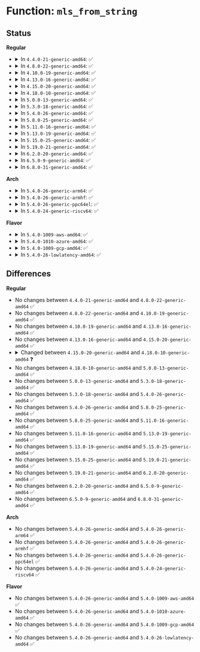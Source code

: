 # Function: <code>mls_from_string</code>

## Status
<b>Regular</b>
<ul>
<li>
<details>
<summary>In <code>4.4.0-21-generic-amd64</code>: ✅</summary>

```c
int mls_from_string(char * str, struct context * context, gfp_t gfp_mask)
```

```json
{
  "name": "mls_from_string",
  "collision_type": "Unique Global",
  "inline_type": "No",
  "funcs": [
    {
      "addr": 18446744071582368128,
      "name": "mls_from_string",
      "external": true,
      "loc": "security/selinux/ss/mls.c:377",
      "file": "security/selinux/ss/mls.c",
      "inline": "seen, unknown",
      "caller_inline": [],
      "caller_func": [
        "security/selinux/ss/services.c:selinux_audit_rule_init"
      ]
    }
  ],
  "symbols": [
    {
      "addr": 18446744071582368128,
      "name": "mls_from_string",
      "section": ".text",
      "bind": "STB_GLOBAL",
      "size": 146
    }
  ]
}
```
</details>
</li>
<li>
<details>
<summary>In <code>4.8.0-22-generic-amd64</code>: ✅</summary>

```c
int mls_from_string(char * str, struct context * context, gfp_t gfp_mask)
```

```json
{
  "name": "mls_from_string",
  "collision_type": "Unique Global",
  "inline_type": "No",
  "funcs": [
    {
      "addr": 18446744071582589264,
      "name": "mls_from_string",
      "external": true,
      "loc": "security/selinux/ss/mls.c:377",
      "file": "security/selinux/ss/mls.c",
      "inline": "seen, unknown",
      "caller_inline": [],
      "caller_func": [
        "security/selinux/ss/services.c:selinux_audit_rule_init"
      ]
    }
  ],
  "symbols": [
    {
      "addr": 18446744071582589264,
      "name": "mls_from_string",
      "section": ".text",
      "bind": "STB_GLOBAL",
      "size": 154
    }
  ]
}
```
</details>
</li>
<li>
<details>
<summary>In <code>4.10.0-19-generic-amd64</code>: ✅</summary>

```c
int mls_from_string(char * str, struct context * context, gfp_t gfp_mask)
```

```json
{
  "name": "mls_from_string",
  "collision_type": "Unique Global",
  "inline_type": "No",
  "funcs": [
    {
      "addr": 18446744071582682496,
      "name": "mls_from_string",
      "external": true,
      "loc": "security/selinux/ss/mls.c:377",
      "file": "security/selinux/ss/mls.c",
      "inline": "seen, unknown",
      "caller_inline": [],
      "caller_func": [
        "security/selinux/ss/services.c:selinux_audit_rule_init"
      ]
    }
  ],
  "symbols": [
    {
      "addr": 18446744071582682496,
      "name": "mls_from_string",
      "section": ".text",
      "bind": "STB_GLOBAL",
      "size": 154
    }
  ]
}
```
</details>
</li>
<li>
<details>
<summary>In <code>4.13.0-16-generic-amd64</code>: ✅</summary>

```c
int mls_from_string(char * str, struct context * context, gfp_t gfp_mask)
```

```json
{
  "name": "mls_from_string",
  "collision_type": "Unique Global",
  "inline_type": "No",
  "funcs": [
    {
      "addr": 18446744071582775360,
      "name": "mls_from_string",
      "external": true,
      "loc": "security/selinux/ss/mls.c:377",
      "file": "security/selinux/ss/mls.c",
      "inline": "seen, unknown",
      "caller_inline": [],
      "caller_func": [
        "security/selinux/ss/services.c:selinux_audit_rule_init"
      ]
    }
  ],
  "symbols": [
    {
      "addr": 18446744071582775360,
      "name": "mls_from_string",
      "section": ".text",
      "bind": "STB_GLOBAL",
      "size": 152
    }
  ]
}
```
</details>
</li>
<li>
<details>
<summary>In <code>4.15.0-20-generic-amd64</code>: ✅</summary>

```c
int mls_from_string(char * str, struct context * context, gfp_t gfp_mask)
```

```json
{
  "name": "mls_from_string",
  "collision_type": "Unique Global",
  "inline_type": "No",
  "funcs": [
    {
      "addr": 18446744071582931424,
      "name": "mls_from_string",
      "external": true,
      "loc": "security/selinux/ss/mls.c:378",
      "file": "security/selinux/ss/mls.c",
      "inline": "seen, unknown",
      "caller_inline": [],
      "caller_func": [
        "security/selinux/ss/services.c:selinux_audit_rule_init"
      ]
    }
  ],
  "symbols": [
    {
      "addr": 18446744071582931424,
      "name": "mls_from_string",
      "section": ".text",
      "bind": "STB_GLOBAL",
      "size": 152
    }
  ]
}
```
</details>
</li>
<li>
<details>
<summary>In <code>4.18.0-10-generic-amd64</code>: ✅</summary>

```c
int mls_from_string(struct policydb * p, char * str, struct context * context, gfp_t gfp_mask)
```

```json
{
  "name": "mls_from_string",
  "collision_type": "Unique Global",
  "inline_type": "No",
  "funcs": [
    {
      "addr": 18446744071583131072,
      "name": "mls_from_string",
      "external": true,
      "loc": "security/selinux/ss/mls.c:379",
      "file": "security/selinux/ss/mls.c",
      "inline": "seen, unknown",
      "caller_inline": [],
      "caller_func": [
        "security/selinux/ss/services.c:selinux_audit_rule_init"
      ]
    }
  ],
  "symbols": [
    {
      "addr": 18446744071583131072,
      "name": "mls_from_string",
      "section": ".text",
      "bind": "STB_GLOBAL",
      "size": 154
    }
  ]
}
```
</details>
</li>
<li>
<details>
<summary>In <code>5.0.0-13-generic-amd64</code>: ✅</summary>

```c
int mls_from_string(struct policydb * p, char * str, struct context * context, gfp_t gfp_mask)
```

```json
{
  "name": "mls_from_string",
  "collision_type": "Unique Global",
  "inline_type": "No",
  "funcs": [
    {
      "addr": 18446744071583247120,
      "name": "mls_from_string",
      "external": true,
      "loc": "security/selinux/ss/mls.c:361",
      "file": "security/selinux/ss/mls.c",
      "inline": "seen, unknown",
      "caller_inline": [],
      "caller_func": [
        "security/selinux/ss/services.c:selinux_audit_rule_init"
      ]
    }
  ],
  "symbols": [
    {
      "addr": 18446744071583247120,
      "name": "mls_from_string",
      "section": ".text",
      "bind": "STB_GLOBAL",
      "size": 113
    }
  ]
}
```
</details>
</li>
<li>
<details>
<summary>In <code>5.3.0-18-generic-amd64</code>: ✅</summary>

```c
int mls_from_string(struct policydb * p, char * str, struct context * context, gfp_t gfp_mask)
```

```json
{
  "name": "mls_from_string",
  "collision_type": "Unique Global",
  "inline_type": "No",
  "funcs": [
    {
      "addr": 18446744071583434048,
      "name": "mls_from_string",
      "external": true,
      "loc": "security/selinux/ss/mls.c:361",
      "file": "security/selinux/ss/mls.c",
      "inline": "seen, unknown",
      "caller_inline": [],
      "caller_func": [
        "security/selinux/ss/services.c:selinux_audit_rule_init"
      ]
    }
  ],
  "symbols": [
    {
      "addr": 18446744071583434048,
      "name": "mls_from_string",
      "section": ".text",
      "bind": "STB_GLOBAL",
      "size": 117
    }
  ]
}
```
</details>
</li>
<li>
<details>
<summary>In <code>5.4.0-26-generic-amd64</code>: ✅</summary>

```c
int mls_from_string(struct policydb * p, char * str, struct context * context, gfp_t gfp_mask)
```

```json
{
  "name": "mls_from_string",
  "collision_type": "Unique Global",
  "inline_type": "No",
  "funcs": [
    {
      "addr": 18446744071583539952,
      "name": "mls_from_string",
      "external": true,
      "loc": "security/selinux/ss/mls.c:361",
      "file": "security/selinux/ss/mls.c",
      "inline": "seen, unknown",
      "caller_inline": [],
      "caller_func": [
        "security/selinux/ss/services.c:selinux_audit_rule_init"
      ]
    }
  ],
  "symbols": [
    {
      "addr": 18446744071583539952,
      "name": "mls_from_string",
      "section": ".text",
      "bind": "STB_GLOBAL",
      "size": 117
    }
  ]
}
```
</details>
</li>
<li>
<details>
<summary>In <code>5.8.0-25-generic-amd64</code>: ✅</summary>

```c
int mls_from_string(struct policydb * p, char * str, struct context * context, gfp_t gfp_mask)
```

```json
{
  "name": "mls_from_string",
  "collision_type": "Unique Global",
  "inline_type": "No",
  "funcs": [
    {
      "addr": 18446744071583889552,
      "name": "mls_from_string",
      "external": true,
      "loc": "security/selinux/ss/mls.c:361",
      "file": "security/selinux/ss/mls.c",
      "inline": "seen, unknown",
      "caller_inline": [],
      "caller_func": [
        "security/selinux/ss/services.c:selinux_audit_rule_init"
      ]
    }
  ],
  "symbols": [
    {
      "addr": 18446744071583889552,
      "name": "mls_from_string",
      "section": ".text",
      "bind": "STB_GLOBAL",
      "size": 128
    }
  ]
}
```
</details>
</li>
<li>
<details>
<summary>In <code>5.11.0-16-generic-amd64</code>: ✅</summary>

```c
int mls_from_string(struct policydb * p, char * str, struct context * context, gfp_t gfp_mask)
```

```json
{
  "name": "mls_from_string",
  "collision_type": "Unique Global",
  "inline_type": "No",
  "funcs": [
    {
      "addr": 18446744071584009664,
      "name": "mls_from_string",
      "external": true,
      "loc": "security/selinux/ss/mls.c:361",
      "file": "security/selinux/ss/mls.c",
      "inline": "seen, unknown",
      "caller_inline": [],
      "caller_func": [
        "security/selinux/ss/services.c:selinux_audit_rule_init"
      ]
    }
  ],
  "symbols": [
    {
      "addr": 18446744071584009664,
      "name": "mls_from_string",
      "section": ".text",
      "bind": "STB_GLOBAL",
      "size": 128
    }
  ]
}
```
</details>
</li>
<li>
<details>
<summary>In <code>5.13.0-19-generic-amd64</code>: ✅</summary>

```c
int mls_from_string(struct policydb * p, char * str, struct context * context, gfp_t gfp_mask)
```

```json
{
  "name": "mls_from_string",
  "collision_type": "Unique Global",
  "inline_type": "No",
  "funcs": [
    {
      "addr": 18446744071584037728,
      "name": "mls_from_string",
      "external": true,
      "loc": "security/selinux/ss/mls.c:361",
      "file": "security/selinux/ss/mls.c",
      "inline": "seen, unknown",
      "caller_inline": [],
      "caller_func": [
        "security/selinux/ss/services.c:selinux_audit_rule_init"
      ]
    }
  ],
  "symbols": [
    {
      "addr": 18446744071584037728,
      "name": "mls_from_string",
      "section": ".text",
      "bind": "STB_GLOBAL",
      "size": 128
    }
  ]
}
```
</details>
</li>
<li>
<details>
<summary>In <code>5.15.0-25-generic-amd64</code>: ✅</summary>

```c
int mls_from_string(struct policydb * p, char * str, struct context * context, gfp_t gfp_mask)
```

```json
{
  "name": "mls_from_string",
  "collision_type": "Unique Global",
  "inline_type": "No",
  "funcs": [
    {
      "addr": 18446744071584408848,
      "name": "mls_from_string",
      "external": true,
      "loc": "security/selinux/ss/mls.c:361",
      "file": "security/selinux/ss/mls.c",
      "inline": "seen, unknown",
      "caller_inline": [],
      "caller_func": [
        "security/selinux/ss/services.c:selinux_audit_rule_init"
      ]
    }
  ],
  "symbols": [
    {
      "addr": 18446744071584408848,
      "name": "mls_from_string",
      "section": ".text",
      "bind": "STB_GLOBAL",
      "size": 128
    }
  ]
}
```
</details>
</li>
<li>
<details>
<summary>In <code>5.19.0-21-generic-amd64</code>: ✅</summary>

```c
int mls_from_string(struct policydb * p, char * str, struct context * context, gfp_t gfp_mask)
```

```json
{
  "name": "mls_from_string",
  "collision_type": "Unique Global",
  "inline_type": "No",
  "funcs": [
    {
      "addr": 18446744071585035744,
      "name": "mls_from_string",
      "external": true,
      "loc": "security/selinux/ss/mls.c:360",
      "file": "security/selinux/ss/mls.c",
      "inline": "seen, unknown",
      "caller_inline": [],
      "caller_func": [
        "security/selinux/ss/services.c:selinux_audit_rule_init"
      ]
    }
  ],
  "symbols": [
    {
      "addr": 18446744071585035744,
      "name": "mls_from_string",
      "section": ".text",
      "bind": "STB_GLOBAL",
      "size": 124
    }
  ]
}
```
</details>
</li>
<li>
<details>
<summary>In <code>6.2.0-20-generic-amd64</code>: ✅</summary>

```c
int mls_from_string(struct policydb * p, char * str, struct context * context, gfp_t gfp_mask)
```

```json
{
  "name": "mls_from_string",
  "collision_type": "Unique Global",
  "inline_type": "No",
  "funcs": [
    {
      "addr": 18446744071585754272,
      "name": "mls_from_string",
      "external": true,
      "loc": "security/selinux/ss/mls.c:360",
      "file": "security/selinux/ss/mls.c",
      "inline": "seen, unknown",
      "caller_inline": [],
      "caller_func": [
        "security/selinux/ss/services.c:selinux_audit_rule_init"
      ]
    }
  ],
  "symbols": [
    {
      "addr": 18446744071585754272,
      "name": "mls_from_string",
      "section": ".text",
      "bind": "STB_GLOBAL",
      "size": 124
    }
  ]
}
```
</details>
</li>
<li>
<details>
<summary>In <code>6.5.0-9-generic-amd64</code>: ✅</summary>

```c
int mls_from_string(struct policydb * p, char * str, struct context * context, gfp_t gfp_mask)
```

```json
{
  "name": "mls_from_string",
  "collision_type": "Unique Global",
  "inline_type": "No",
  "funcs": [
    {
      "addr": 18446744071585984928,
      "name": "mls_from_string",
      "external": true,
      "loc": "security/selinux/ss/mls.c:360",
      "file": "security/selinux/ss/mls.c",
      "inline": "seen, unknown",
      "caller_inline": [],
      "caller_func": [
        "security/selinux/ss/services.c:selinux_audit_rule_init"
      ]
    }
  ],
  "symbols": [
    {
      "addr": 18446744071585984928,
      "name": "mls_from_string",
      "section": ".text",
      "bind": "STB_GLOBAL",
      "size": 124
    }
  ]
}
```
</details>
</li>
<li>
<details>
<summary>In <code>6.8.0-31-generic-amd64</code>: ✅</summary>

```c
int mls_from_string(struct policydb * p, char * str, struct context * context, gfp_t gfp_mask)
```

```json
{
  "name": "mls_from_string",
  "collision_type": "Unique Global",
  "inline_type": "No",
  "funcs": [
    {
      "addr": 18446744071586232256,
      "name": "mls_from_string",
      "external": true,
      "loc": "security/selinux/ss/mls.c:361",
      "file": "security/selinux/ss/mls.c",
      "inline": "seen, unknown",
      "caller_inline": [],
      "caller_func": []
    }
  ],
  "symbols": [
    {
      "addr": 18446744071586232256,
      "name": "mls_from_string",
      "section": ".text",
      "bind": "STB_GLOBAL",
      "size": 124
    }
  ]
}
```
</details>
</li>
</ul>
<b>Arch</b>
<ul>
<li>
<details>
<summary>In <code>5.4.0-26-generic-arm64</code>: ✅</summary>

```c
int mls_from_string(struct policydb * p, char * str, struct context * context, gfp_t gfp_mask)
```

```json
{
  "name": "mls_from_string",
  "collision_type": "Unique Global",
  "inline_type": "No",
  "funcs": [
    {
      "addr": 18446603336495310952,
      "name": "mls_from_string",
      "external": true,
      "loc": "security/selinux/ss/mls.c:361",
      "file": "security/selinux/ss/mls.c",
      "inline": "seen, unknown",
      "caller_inline": [],
      "caller_func": [
        "security/selinux/ss/services.c:selinux_audit_rule_init"
      ]
    }
  ],
  "symbols": [
    {
      "addr": 18446603336495310952,
      "name": "mls_from_string",
      "section": ".text",
      "bind": "STB_GLOBAL",
      "size": 148
    }
  ]
}
```
</details>
</li>
<li>
<details>
<summary>In <code>5.4.0-26-generic-armhf</code>: ✅</summary>

```c
int mls_from_string(struct policydb * p, char * str, struct context * context, gfp_t gfp_mask)
```

```json
{
  "name": "mls_from_string",
  "collision_type": "Unique Global",
  "inline_type": "No",
  "funcs": [
    {
      "addr": 3228689528,
      "name": "mls_from_string",
      "external": true,
      "loc": "security/selinux/ss/mls.c:361",
      "file": "security/selinux/ss/mls.c",
      "inline": "seen, unknown",
      "caller_inline": [],
      "caller_func": [
        "security/selinux/ss/services.c:selinux_audit_rule_init"
      ]
    }
  ],
  "symbols": [
    {
      "addr": 3228689528,
      "name": "mls_from_string",
      "section": ".text",
      "bind": "STB_GLOBAL",
      "size": 132
    }
  ]
}
```
</details>
</li>
<li>
<details>
<summary>In <code>5.4.0-26-generic-ppc64el</code>: ✅</summary>

```c
int mls_from_string(struct policydb * p, char * str, struct context * context, gfp_t gfp_mask)
```

```json
{
  "name": "mls_from_string",
  "collision_type": "Unique Global",
  "inline_type": "No",
  "funcs": [
    {
      "addr": 13835058055289299904,
      "name": "mls_from_string",
      "external": true,
      "loc": "security/selinux/ss/mls.c:361",
      "file": "security/selinux/ss/mls.c",
      "inline": "seen, unknown",
      "caller_inline": [],
      "caller_func": [
        "security/selinux/ss/services.c:selinux_audit_rule_init"
      ]
    }
  ],
  "symbols": [
    {
      "addr": 13835058055289299904,
      "name": "mls_from_string",
      "section": ".text",
      "bind": "STB_GLOBAL",
      "size": 224
    }
  ]
}
```
</details>
</li>
<li>
<details>
<summary>In <code>5.4.0-24-generic-riscv64</code>: ✅</summary>

```c
int mls_from_string(struct policydb * p, char * str, struct context * context, gfp_t gfp_mask)
```

```json
{
  "name": "mls_from_string",
  "collision_type": "Unique Global",
  "inline_type": "No",
  "funcs": [
    {
      "addr": 18446743936274528184,
      "name": "mls_from_string",
      "external": true,
      "loc": "security/selinux/ss/mls.c:361",
      "file": "security/selinux/ss/mls.c",
      "inline": "seen, unknown",
      "caller_inline": [],
      "caller_func": [
        "security/selinux/ss/services.c:selinux_audit_rule_init"
      ]
    }
  ],
  "symbols": [
    {
      "addr": 18446743936274528184,
      "name": "mls_from_string",
      "section": ".text",
      "bind": "STB_GLOBAL",
      "size": 114
    }
  ]
}
```
</details>
</li>
</ul>
<b>Flavor</b>
<ul>
<li>
<details>
<summary>In <code>5.4.0-1009-aws-amd64</code>: ✅</summary>

```c
int mls_from_string(struct policydb * p, char * str, struct context * context, gfp_t gfp_mask)
```

```json
{
  "name": "mls_from_string",
  "collision_type": "Unique Global",
  "inline_type": "No",
  "funcs": [
    {
      "addr": 18446744071583508688,
      "name": "mls_from_string",
      "external": true,
      "loc": "security/selinux/ss/mls.c:361",
      "file": "security/selinux/ss/mls.c",
      "inline": "seen, unknown",
      "caller_inline": [],
      "caller_func": [
        "security/selinux/ss/services.c:selinux_audit_rule_init"
      ]
    }
  ],
  "symbols": [
    {
      "addr": 18446744071583508688,
      "name": "mls_from_string",
      "section": ".text",
      "bind": "STB_GLOBAL",
      "size": 117
    }
  ]
}
```
</details>
</li>
<li>
<details>
<summary>In <code>5.4.0-1010-azure-amd64</code>: ✅</summary>

```c
int mls_from_string(struct policydb * p, char * str, struct context * context, gfp_t gfp_mask)
```

```json
{
  "name": "mls_from_string",
  "collision_type": "Unique Global",
  "inline_type": "No",
  "funcs": [
    {
      "addr": 18446744071583445744,
      "name": "mls_from_string",
      "external": true,
      "loc": "security/selinux/ss/mls.c:361",
      "file": "security/selinux/ss/mls.c",
      "inline": "seen, unknown",
      "caller_inline": [],
      "caller_func": [
        "security/selinux/ss/services.c:selinux_audit_rule_init"
      ]
    }
  ],
  "symbols": [
    {
      "addr": 18446744071583445744,
      "name": "mls_from_string",
      "section": ".text",
      "bind": "STB_GLOBAL",
      "size": 117
    }
  ]
}
```
</details>
</li>
<li>
<details>
<summary>In <code>5.4.0-1009-gcp-amd64</code>: ✅</summary>

```c
int mls_from_string(struct policydb * p, char * str, struct context * context, gfp_t gfp_mask)
```

```json
{
  "name": "mls_from_string",
  "collision_type": "Unique Global",
  "inline_type": "No",
  "funcs": [
    {
      "addr": 18446744071583492464,
      "name": "mls_from_string",
      "external": true,
      "loc": "security/selinux/ss/mls.c:361",
      "file": "security/selinux/ss/mls.c",
      "inline": "seen, unknown",
      "caller_inline": [],
      "caller_func": [
        "security/selinux/ss/services.c:selinux_audit_rule_init"
      ]
    }
  ],
  "symbols": [
    {
      "addr": 18446744071583492464,
      "name": "mls_from_string",
      "section": ".text",
      "bind": "STB_GLOBAL",
      "size": 117
    }
  ]
}
```
</details>
</li>
<li>
<details>
<summary>In <code>5.4.0-26-lowlatency-amd64</code>: ✅</summary>

```c
int mls_from_string(struct policydb * p, char * str, struct context * context, gfp_t gfp_mask)
```

```json
{
  "name": "mls_from_string",
  "collision_type": "Unique Global",
  "inline_type": "No",
  "funcs": [
    {
      "addr": 18446744071583588832,
      "name": "mls_from_string",
      "external": true,
      "loc": "security/selinux/ss/mls.c:361",
      "file": "security/selinux/ss/mls.c",
      "inline": "seen, unknown",
      "caller_inline": [],
      "caller_func": [
        "security/selinux/ss/services.c:selinux_audit_rule_init"
      ]
    }
  ],
  "symbols": [
    {
      "addr": 18446744071583588832,
      "name": "mls_from_string",
      "section": ".text",
      "bind": "STB_GLOBAL",
      "size": 117
    }
  ]
}
```
</details>
</li>
</ul>

## Differences
<b>Regular</b>
<ul>
<li>
No changes between <code>4.4.0-21-generic-amd64</code> and <code>4.8.0-22-generic-amd64</code> ✅
</li>
<li>
No changes between <code>4.8.0-22-generic-amd64</code> and <code>4.10.0-19-generic-amd64</code> ✅
</li>
<li>
No changes between <code>4.10.0-19-generic-amd64</code> and <code>4.13.0-16-generic-amd64</code> ✅
</li>
<li>
No changes between <code>4.13.0-16-generic-amd64</code> and <code>4.15.0-20-generic-amd64</code> ✅
</li>
<li>
<details>
<summary>Changed between <code>4.15.0-20-generic-amd64</code> and <code>4.18.0-10-generic-amd64</code> ❓</summary>
<ul>
<li>
<b>Param added. </b>
<code>struct policydb * p</code>
</li>
<li>
<b>Param reordered. </b>
<code>str, context, gfp_mask</code> ➡️ <code>p, str, context, gfp_mask</code>
</li>
</ul>
</details>
</li>
<li>
No changes between <code>4.18.0-10-generic-amd64</code> and <code>5.0.0-13-generic-amd64</code> ✅
</li>
<li>
No changes between <code>5.0.0-13-generic-amd64</code> and <code>5.3.0-18-generic-amd64</code> ✅
</li>
<li>
No changes between <code>5.3.0-18-generic-amd64</code> and <code>5.4.0-26-generic-amd64</code> ✅
</li>
<li>
No changes between <code>5.4.0-26-generic-amd64</code> and <code>5.8.0-25-generic-amd64</code> ✅
</li>
<li>
No changes between <code>5.8.0-25-generic-amd64</code> and <code>5.11.0-16-generic-amd64</code> ✅
</li>
<li>
No changes between <code>5.11.0-16-generic-amd64</code> and <code>5.13.0-19-generic-amd64</code> ✅
</li>
<li>
No changes between <code>5.13.0-19-generic-amd64</code> and <code>5.15.0-25-generic-amd64</code> ✅
</li>
<li>
No changes between <code>5.15.0-25-generic-amd64</code> and <code>5.19.0-21-generic-amd64</code> ✅
</li>
<li>
No changes between <code>5.19.0-21-generic-amd64</code> and <code>6.2.0-20-generic-amd64</code> ✅
</li>
<li>
No changes between <code>6.2.0-20-generic-amd64</code> and <code>6.5.0-9-generic-amd64</code> ✅
</li>
<li>
No changes between <code>6.5.0-9-generic-amd64</code> and <code>6.8.0-31-generic-amd64</code> ✅
</li>
</ul>
<b>Arch</b>
<ul>
<li>
No changes between <code>5.4.0-26-generic-amd64</code> and <code>5.4.0-26-generic-arm64</code> ✅
</li>
<li>
No changes between <code>5.4.0-26-generic-amd64</code> and <code>5.4.0-26-generic-armhf</code> ✅
</li>
<li>
No changes between <code>5.4.0-26-generic-amd64</code> and <code>5.4.0-26-generic-ppc64el</code> ✅
</li>
<li>
No changes between <code>5.4.0-26-generic-amd64</code> and <code>5.4.0-24-generic-riscv64</code> ✅
</li>
</ul>
<b>Flavor</b>
<ul>
<li>
No changes between <code>5.4.0-26-generic-amd64</code> and <code>5.4.0-1009-aws-amd64</code> ✅
</li>
<li>
No changes between <code>5.4.0-26-generic-amd64</code> and <code>5.4.0-1010-azure-amd64</code> ✅
</li>
<li>
No changes between <code>5.4.0-26-generic-amd64</code> and <code>5.4.0-1009-gcp-amd64</code> ✅
</li>
<li>
No changes between <code>5.4.0-26-generic-amd64</code> and <code>5.4.0-26-lowlatency-amd64</code> ✅
</li>
</ul>
